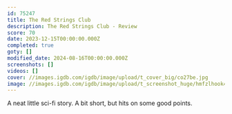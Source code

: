 ```yaml
---
id: 75247
title: The Red Strings Club
description: The Red Strings Club - Review
score: 70
date: 2023-12-15T00:00:00.000Z
completed: true
goty: []
modified_date: 2024-08-16T00:00:00.000Z
screenshots: []
videos: []
cover: //images.igdb.com/igdb/image/upload/t_cover_big/co27be.jpg
image: //images.igdb.com/igdb/image/upload/t_screenshot_huge/hmfzlhook4nwhpp3j0qg.jpg
---
```

A neat little sci-fi story. A bit short, but hits on some good points.